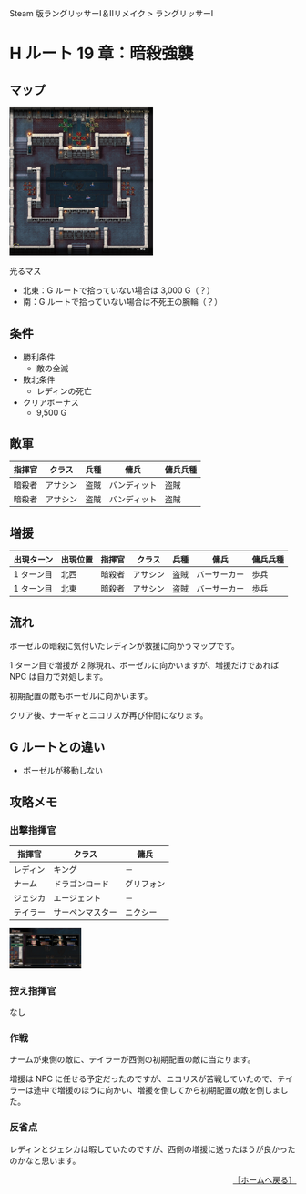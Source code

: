 Steam 版ラングリッサーⅠ＆Ⅱリメイク > ラングリッサーⅠ

# H ルート 19 章：暗殺強襲

## マップ

<div>
  <img src="../images/Chapter19H/Map19H.jpg" width="50%">
</div>

光るマス
- 北東：G ルートで拾っていない場合は 3,000 G（？）
- 南：G ルートで拾っていない場合は不死王の腕輪（？）

## 条件

- 勝利条件
    - 敵の全滅
- 敗北条件
    - レディンの死亡
- クリアボーナス
    - 9,500 G

## 敵軍

|指揮官|クラス|兵種|傭兵|傭兵兵種|
|---|---|---|---|---|
|暗殺者|アサシン|盗賊|バンディット|盗賊|
|暗殺者|アサシン|盗賊|バンディット|盗賊|

## 増援

|出現ターン|出現位置|指揮官|クラス|兵種|傭兵|傭兵兵種|
|---|---|---|---|---|---|---|
|1 ターン目|北西|暗殺者|アサシン|盗賊|バーサーカー|歩兵|
|1 ターン目|北東|暗殺者|アサシン|盗賊|バーサーカー|歩兵|

## 流れ

ボーゼルの暗殺に気付いたレディンが救援に向かうマップです。

1 ターン目で増援が 2 隊現れ、ボーゼルに向かいますが、増援だけであれば NPC は自力で対処します。

初期配置の敵もボーゼルに向かいます。

クリア後、ナーギャとニコリスが再び仲間になります。

## G ルートとの違い

- ボーゼルが移動しない

## 攻略メモ

### 出撃指揮官

|指揮官|クラス|傭兵|
|---|---|---|
|レディン|キング|－|
|ナーム|ドラゴンロード|グリフォン|
|ジェシカ|エージェント|－|
|テイラー|サーペンマスター|ニクシー|

<div>
  <img src="../images/Chapter19G/Organization.jpg" width="25%">
</div>

### 控え指揮官

なし

### 作戦

ナームが東側の敵に、テイラーが西側の初期配置の敵に当たります。

増援は NPC に任せる予定だったのですが、ニコリスが苦戦していたので、テイラーは途中で増援のほうに向かい、増援を倒してから初期配置の敵を倒しました。

### 反省点

レディンとジェシカは暇していたのですが、西側の増援に送ったほうが良かったのかなと思います。

<div align="right">
  <a href="../README.md">［ホームへ戻る］</a>
</div>
